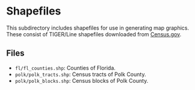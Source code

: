 # Shapefiles

This subdirectory includes shapefiles for use in generating map graphics. These consist of TIGER/Line shapefiles downloaded from [Census.gov](https://www.census.gov/geographies/mapping-files/time-series/geo/tiger-line-file.html).

## Files

* `fl/fl_counties.shp`: Counties of Florida.
* `polk/polk_tracts.shp`: Census tracts of Polk County.
* `polk/polk_blocks.shp`: Census blocks of Polk County.
